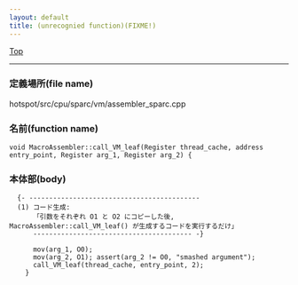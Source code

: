 ```yaml
---
layout: default
title: (unrecognied function)(FIXME!)
---
```

[Top](../index.html)

--- 
### 定義場所(file name)
hotspot/src/cpu/sparc/vm/assembler_sparc.cpp

### 名前(function name)
```
void MacroAssembler::call_VM_leaf(Register thread_cache, address entry_point, Register arg_1, Register arg_2) {
```

### 本体部(body)
```
  {- -------------------------------------------
  (1) コード生成:
      「引数をそれぞれ O1 と O2 にコピーした後, MacroAssembler::call_VM_leaf() が生成するコードを実行するだけ」
      ---------------------------------------- -}

	  mov(arg_1, O0);
	  mov(arg_2, O1); assert(arg_2 != O0, "smashed argument");
	  call_VM_leaf(thread_cache, entry_point, 2);
	}
	
```


